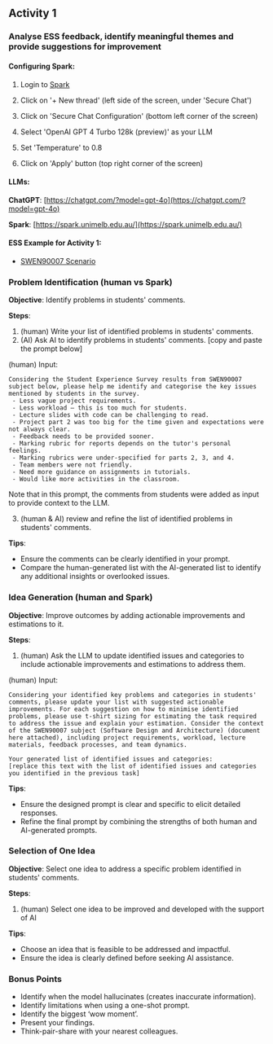 ## Activity 1 

### Analyse ESS feedback, identify meaningful themes and provide suggestions for improvement

#### Configuring Spark:

1. Login to [Spark](https://spark.unimelb.edu.au/)

2. Click on '+ New thread' (left side of the screen, under 'Secure Chat')

3. Click on 'Secure Chat Configuration' (bottom left corner of the screen)

4. Select 'OpenAI GPT 4 Turbo 128k (preview)' as your LLM

5. Set 'Temperature' to 0.8

6. Click on 'Apply' button (top right corner of the screen)


#### LLMs:

**ChatGPT**: [https://chatgpt.com/?model=gpt-4o](https://chatgpt.com/?model=gpt-4o)

**Spark**: [https://spark.unimelb.edu.au/](https://spark.unimelb.edu.au/)

#### ESS Example for Activity 1:

- [SWEN90007 Scenario](scenario.md)

  
### Problem Identification (human vs Spark)

**Objective**: Identify problems in students' comments.

**Steps**:
1. (human) Write your list of identified problems in students' comments.
2. (AI) Ask AI to identify problems in students' comments. [copy and paste the prompt below]

(human) Input:   

```
Considering the Student Experience Survey results from SWEN90007 subject below, please help me identify and categorise the key issues mentioned by students in the survey.
 - Less vague project requirements.
 - Less workload – this is too much for students.
 - Lecture slides with code can be challenging to read.
 - Project part 2 was too big for the time given and expectations were not always clear.
 - Feedback needs to be provided sooner.
 - Marking rubric for reports depends on the tutor's personal feelings.
 - Marking rubrics were under-specified for parts 2, 3, and 4.
 - Team members were not friendly.
 - Need more guidance on assignments in tutorials.
 - Would like more activities in the classroom.
```
  
Note that in this prompt, the comments from students were added as input to provide context to the LLM.


3. (human & AI) review and refine the list of identified problems in students' comments.

**Tips**:
- Ensure the comments can be clearly identified in your prompt.
- Compare the human-generated list with the AI-generated list to identify any additional insights or overlooked issues.

### Idea Generation (human and Spark)

**Objective**: Improve outcomes by adding actionable improvements and estimations to it.

**Steps**:
1. (human) Ask the LLM to update identified issues and categories to include actionable improvements and estimations to address them.

(human) Input:

```
Considering your identified key problems and categories in students' comments, please update your list with suggested actionable improvements. For each suggestion on how to minimise identified problems, please use t-shirt sizing for estimating the task required to address the issue and explain your estimation. Consider the context of the SWEN90007 subject (Software Design and Architecture) (document here attached), including project requirements, workload, lecture materials, feedback processes, and team dynamics.

Your generated list of identified issues and categories:
[replace this text with the list of identified issues and categories you identified in the previous task]
```

**Tips**:
- Ensure the designed prompt is clear and specific to elicit detailed responses.
- Refine the final prompt by combining the strengths of both human and AI-generated prompts.

### Selection of One Idea 

**Objective**: Select one idea to address a specific problem identified in students' comments.

**Steps**:
1. (human) Select one idea to be improved and developed with the support of AI

**Tips**:
- Choose an idea that is feasible to be addressed and impactful.
- Ensure the idea is clearly defined before seeking AI assistance.


### Bonus Points

- Identify when the model hallucinates (creates inaccurate information).
- Identify limitations when using a one-shot prompt.
- Identify the biggest ‘wow moment’.
- Present your findings.
- Think-pair-share with your nearest colleagues.

